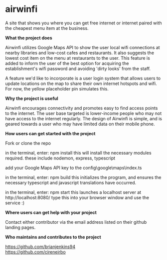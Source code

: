 # airwinfi

A site that shows you where you can get free internet or internet paired with the cheapest menu item at the business.


<b>What the project does</b>

Airwinfi utilizes Google Maps API to show the user local wifi connections at nearby libraries and low-cost cafes and restaurants. It also suggests the lowest cost item on the menu at restaurants to the user. This feature is added to inform the user of the best option for acquiring the establishment's wifi password and avoiding 'dirty looks' from the staff.

A feature we'd like to incorporate is a user login system that allows users to update locations on the map to share their own internet hotspots and wifi. For now, the yellow placeholder pin simulates this.

<b>Why the project is useful</b>

Airwinfi encourages connectivity and promotes easy to find access points to the internet. The user base targeted is lower-income people who may not have access to the internet regularly. The design of Airwinfi is simple, and is geared towards a user who may have limited data on their mobile phone.

<b>How users can get started with the project</b>

Fork or clone the repo

in the terminal, enter: npm install
this will install the necessary modules required. these include nodemon, express, typescript

add your Google Maps API key to the config\google\maps\index.ts

in the terminal, enter: npm build
this initializes the program, and ensures the necessary typescript and javascript translations have occurred.

in the terminal, enter: npm start
this launches a localhost server at http://localhost:8080/
type this into your browser window and use the service :)




<b>Where users can get help with your project</b>

Contact either contributor via the email address listed on their github landing pages.

<b>Who maintains and contributes to the project</b>

https://github.com/brianjenkins94
<br>
https://github.com/cireneirbo

